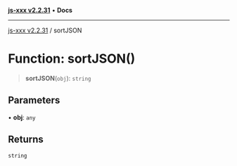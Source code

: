 [**js-xxx v2.2.31**](../README.md) • **Docs**

***

[js-xxx v2.2.31](../README.md) / sortJSON

# Function: sortJSON()

> **sortJSON**(`obj`): `string`

## Parameters

• **obj**: `any`

## Returns

`string`
